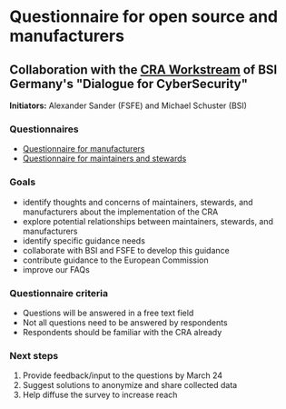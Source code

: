 # Questionnaire for open source and manufacturers
## Collaboration with the [CRA Workstream][] of BSI Germany's "Dialogue for CyberSecurity" 

**Initiators:** Alexander Sander (FSFE) and Michael Schuster (BSI)

### Questionnaires

- [Questionnaire for manufacturers](./manufacturers.md)
- [Questionnaire for maintainers and stewards](./oss-projects.md)

### Goals

- identify thoughts and concerns of maintainers, stewards, and manufacturers about the implementation of the CRA
- explore potential relationships between maintainers, stewards, and manufacturers
- identify specific guidance needs
- collaborate with BSI and FSFE to develop this guidance
- contribute guidance to the European Commission
- improve our FAQs

### Questionnaire criteria

- Questions will be answered in a free text field
- Not all questions need to be answered by respondents
- Respondents should be familiar with the CRA already

### Next steps

1. Provide feedback/input to the questions by March 24
2. Suggest solutions to anonymize and share collected data
3. Help diffuse the survey to increase reach

[CRA Workstream]: https://www.dialog-cybersicherheit.de/workstreams/
